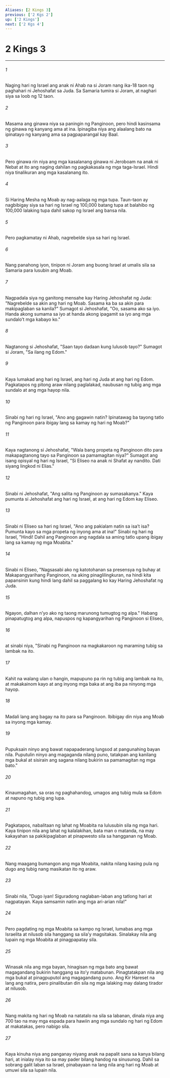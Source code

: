 ```yaml
---
Aliases: [2 Kings 3]
previous: ['2 Kgs 2']
up: ['2 Kings']
next: ['2 Kgs 4']
---
```

# 2 Kings 3

***

###### 1
Naging hari ng Israel ang anak ni Ahab na si Joram nang ika-18 taon ng paghahari ni Jehoshafat sa Juda. Sa Samaria tumira si Joram, at naghari siya sa loob ng 12 taon. 

###### 2
Masama ang ginawa niya sa paningin ng Panginoon, pero hindi kasinsama ng ginawa ng kanyang ama at ina. Ipinagiba niya ang alaalang bato na ipinatayo ng kanyang ama sa pagpaparangal kay Baal. 

###### 3
Pero ginawa rin niya ang mga kasalanang ginawa ni Jeroboam na anak ni Nebat at ito ang naging dahilan ng pagkakasala ng mga taga-Israel. Hindi niya tinalikuran ang mga kasalanang ito. 

###### 4
Si Haring Mesha ng Moab ay nag-aalaga ng mga tupa. Taun-taon ay nagbibigay siya sa hari ng Israel ng 100,000 batang tupa at balahibo ng 100,000 lalaking tupa dahil sakop ng Israel ang bansa nila. 

###### 5
Pero pagkamatay ni Ahab, nagrebelde siya sa hari ng Israel. 

###### 6
Nang panahong iyon, tinipon ni Joram ang buong Israel at umalis sila sa Samaria para lusubin ang Moab. 

###### 7
Nagpadala siya ng ganitong mensahe kay Haring Jehoshafat ng Juda: "Nagrebelde sa akin ang hari ng Moab. Sasama ka ba sa akin para makipaglaban sa kanila?" Sumagot si Jehoshafat, "Oo, sasama ako sa iyo. Handa akong sumama sa iyo at handa akong ipagamit sa iyo ang mga sundaloʼt mga kabayo ko." 

###### 8
Nagtanong si Jehoshafat, "Saan tayo dadaan kung lulusob tayo?" Sumagot si Joram, "Sa ilang ng Edom." 

###### 9
Kaya lumakad ang hari ng Israel, ang hari ng Juda at ang hari ng Edom. Pagkatapos ng pitong araw nilang paglalakad, naubusan ng tubig ang mga sundalo at ang mga hayop nila. 

###### 10
Sinabi ng hari ng Israel, "Ano ang gagawin natin? Ipinatawag ba tayong tatlo ng Panginoon para ibigay lang sa kamay ng hari ng Moab?" 

###### 11
Kaya nagtanong si Jehoshafat, "Wala bang propeta ng Panginoon dito para makapagtanong tayo sa Panginoon sa pamamagitan niya?" Sumagot ang isang opisyal ng hari ng Israel, "Si Eliseo na anak ni Shafat ay nandito. Dati siyang lingkod ni Elias." 

###### 12
Sinabi ni Jehoshafat, "Ang salita ng Panginoon ay sumasakanya." Kaya pumunta si Jehoshafat ang hari ng Israel, at ang hari ng Edom kay Eliseo. 

###### 13
Sinabi ni Eliseo sa hari ng Israel, "Ano ang pakialam natin sa isaʼt isa? Pumunta kayo sa mga propeta ng inyong ama at ina!" Sinabi ng hari ng Israel, "Hindi! Dahil ang Panginoon ang nagdala sa aming tatlo upang ibigay lang sa kamay ng mga Moabita." 

###### 14
Sinabi ni Eliseo, "Nagsasabi ako ng katotohanan sa presensya ng buhay at Makapangyarihang Panginoon, na aking pinaglilingkuran, na hindi kita papansinin kung hindi lang dahil sa paggalang ko kay Haring Jehoshafat ng Juda. 

###### 15
Ngayon, dalhan nʼyo ako ng taong marunong tumugtog ng alpa." Habang pinapatugtog ang alpa, napuspos ng kapangyarihan ng Panginoon si Eliseo, 

###### 16
at sinabi niya, "Sinabi ng Panginoon na magkakaroon ng maraming tubig sa lambak na ito. 

###### 17
Kahit na walang ulan o hangin, mapupuno pa rin ng tubig ang lambak na ito, at makakainom kayo at ang inyong mga baka at ang iba pa ninyong mga hayop. 

###### 18
Madali lang ang bagay na ito para sa Panginoon. Ibibigay din niya ang Moab sa inyong mga kamay. 

###### 19
Pupuksain ninyo ang bawat napapaderang lungsod at pangunahing bayan nila. Puputulin ninyo ang magaganda nilang puno, tatakpan ang kanilang mga bukal at sisirain ang sagana nilang bukirin sa pamamagitan ng mga bato." 

###### 20
Kinaumagahan, sa oras ng paghahandog, umagos ang tubig mula sa Edom at napuno ng tubig ang lupa. 

###### 21
Pagkatapos, nabalitaan ng lahat ng Moabita na lulusubin sila ng mga hari. Kaya tinipon nila ang lahat ng kalalakihan, bata man o matanda, na may kakayahan sa pakikipaglaban at pinapwesto sila sa hangganan ng Moab. 

###### 22
Nang maagang bumangon ang mga Moabita, nakita nilang kasing pula ng dugo ang tubig nang masikatan ito ng araw. 

###### 23
Sinabi nila, "Dugo iyan! Siguradong naglaban-laban ang tatlong hari at nagpatayan. Kaya samsamin natin ang mga ari-arian nila!" 

###### 24
Pero pagdating ng mga Moabita sa kampo ng Israel, lumabas ang mga Israelita at nilusob sila hanggang sa silaʼy magsitakas. Sinalakay nila ang lupain ng mga Moabita at pinagpapatay sila. 

###### 25
Winasak nila ang mga bayan, hinagisan ng mga bato ang bawat magagandang bukirin hanggang sa itoʼy matabunan. Pinagtatakpan nila ang mga bukal at pinagpuputol ang magagandang puno. Ang Kir Hareset na lang ang natira, pero pinalibutan din sila ng mga lalaking may dalang tirador at nilusob. 

###### 26
Nang makita ng hari ng Moab na natatalo na sila sa labanan, dinala niya ang 700 tao na may mga espada para hawiin ang mga sundalo ng hari ng Edom at makatakas, pero nabigo sila. 

###### 27
Kaya kinuha niya ang panganay niyang anak na papalit sana sa kanya bilang hari, at inialay niya ito sa may pader bilang handog na sinusunog. Dahil sa sobrang galit laban sa Israel, pinabayaan na lang nila ang hari ng Moab at umuwi sila sa lupain nila.
